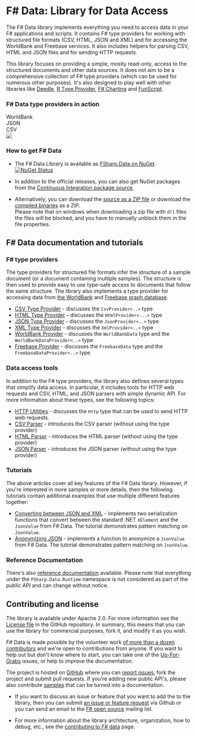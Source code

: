 F# Data: Library for Data Access
================================

The F# Data library implements everything you need to 
access data in your F# applications and scripts. It contains F# type 
providers for working with structured file formats (CSV, HTML, JSON and XML) 
and for accessing the WorldBank and Freebase services. It also includes helpers for parsing 
CSV, HTML and JSON files and for sending HTTP requests.

This library focuses on providing a simple, mostly read-only, access to the structured documents 
and other data sources. It does not aim to be a comprehensive collection of F# type providers 
(which can be used for numerous other purposes). It's also designed to play well with other libraries
like [Deedle](http://bluemountaincapital.github.io/Deedle), [R Type Provider](http://bluemountaincapital.github.io/FSharpRProvider), 
[F# Charting](http://fsharp.github.io/FSharp.Charting) and [FunScript](http://funscript.info).

### F# Data type providers in action

<div class="container-fluid" style="margin:15px 0px 15px 0px;">
    <div class="row-fluid">
        <div class="span1"></div>
        <div class="span10" id="anim-holder">
            <div id="wbtn" style="right:10px">WorldBank</div>
            <div id="jbtn" style="right:110px">JSON</div>
            <div id="cbtn" style="right:210px">CSV</div>
            <a id="lnk" href="images/start.png"><img id="anim" src="images/start.png" /></a>
        </div>
        <div class="span1"></div>
    </div>
</div>
<script type="text/javascript">
$(function(){
  var wi = new Image();
  var ji = new Image();
  var ci = new Image();
  wi.src ='images/wb.gif';
  ji.src ='images/json.gif';
  ci.src ='images/csv.gif';
  $('#wbtn').click(function(){ $('#anim').attr('src',wi.src); $('#lnk').attr('href',wi.src); });
  $('#jbtn').click(function(){ $('#anim').attr('src',ji.src); $('#lnk').attr('href',ji.src); });
  $('#cbtn').click(function(){ $('#anim').attr('src',ci.src); $('#lnk').attr('href',ci.src); });
});</script>


### How to get F# Data

* The F# Data Library is available as <a href="https://nuget.org/packages/FSharp.Data">FSharp.Data on NuGet</a>. [![NuGet Status](//img.shields.io/nuget/v/FSharp.Data.svg?style=flat)](https://www.nuget.org/packages/FSharp.Data/)

* In addition to the official releases, you can also get NuGet packages from the [Continuous Integration 
  package source](https://ci.appveyor.com/nuget/fsharp-data-q9vtdm6ej782).

* Alternatively, you can download the [source as a ZIP file][source] or download the [compiled binaries][compiled] as a ZIP. <br /> Please note that on windows when downloading a zip file with `dll` files the files will be blocked, and you have to manually unblock them in the file properties.


F# Data documentation and tutorials
-----------------------------------

### F# type providers

The type providers for structured file formats infer the structure of a sample 
document (or a document containing multiple samples). The structure is then used
to provide easy to use type-safe access to documents that follow the same structure.
The library also implements a type provider for accessing data from 
[the WorldBank](http://data.worldbank.org/) and [Freebase graph database](http://www.freebase.com/).


 * [CSV Type Provider](library/CsvProvider.html) - discusses the `CsvProvider<..>` type
 * [HTML Type Provider](library/HtmlProvider.html) - discusses the `HtmlProvider<...>` type
 * [JSON Type Provider](library/JsonProvider.html) - discusses the `JsonProvider<..>` type
 * [XML Type Provider](library/XmlProvider.html) - discusses the `XmlProvider<..>` type
 * [WorldBank Provider](library/WorldBank.html) - discusses the `WorldBankData` type 
   and the `WorldBankDataProvider<..>` type
 * [Freebase Provider](library/Freebase.html) - discusses the `FreebaseData` type 
   and the `FreebaseDataProvider<..>` type

### Data access tools
 
In addition to the F# type providers, the library also defines several types that 
simplify data access. In particular, it includes tools for HTTP web requests and 
CSV, HTML, and JSON parsers with simple dynamic API. For more information about these types, see the 
following topics:

 * [HTTP Utilities](library/Http.html) - discusses the `Http` type that can be used
   to send HTTP web requests.
 * [CSV Parser](library/CsvFile.html) - introduces the CSV parser 
   (without using the type provider)
 * [HTML Parser](library/HtmlParser.html) - introduces the HTML parser 
   (without using the type provider)
 * [JSON Parser](library/JsonValue.html) - introduces the JSON parser 
   (without using the type provider)

### Tutorials

The above articles cover all key features of the F# Data library. However, if you're interested
in more samples or more details, then the following tutorials contain additional examples that 
use multiple different features together:

 * [Converting between JSON and XML](tutorials/JsonToXml.html) - implements two serialization 
   functions that convert between the standard .NET `XElement` and the `JsonValue` from F# Data.
   The tutorial demonstrates pattern matching on `JsonValue`.
 * [Anonymizing JSON](tutorials/JsonAnonymizer.html) - implements a function to anonymize a `JsonValue` from F# Data.
   The tutorial demonstrates pattern matching on `JsonValue`.

### Reference Documentation

There's also [reference documentation](reference) available. Please note that everything under 
the `FSharp.Data.Runtime` namespace is not considered as part of the public API and can change without notice.

Contributing and license
------------------------

The library is available under Apache 2.0. For more information see the 
[License file][license] in the GitHub repository. In summary, this means that you can 
use the library for commercial purposes, fork it, and modify it as you wish.

F# Data is made possible by the volunteer work [of more than a dozen 
contributors](https://github.com/fsharp/FSharp.Data/graphs/contributors) and we're open to 
contributions from anyone. If you want to help out but don't know where to start, you 
can take one of the [Up-For-Grabs](https://github.com/fsharp/FSharp.Data/issues?labels=up-for-grabs&state=open) 
issues, or help to improve the documentation.

The project is hosted on [GitHub][gh] where you can [report issues][issues], fork 
the project and submit pull requests. If you're adding new public API's, please also 
contribute [samples][samples] that can be turned into a documentation.

 * If you want to discuss an issue or feature that you want to add the to the library,
   then you can submit [an issue or feature request][issues] via Github or you can 
   send an email to the [F# open source][fsharp-oss] mailing list.

 * For more information about the library architecture, organization, how to debug, etc., see the [contributing to F# data][contributing] page.

  [source]: https://github.com/fsharp/FSharp.Data/zipball/master
  [compiled]: https://github.com/fsharp/FSharp.Data/zipball/release
  [samples]: https://github.com/fsharp/FSharp.Data/tree/master/docs/content
  [gh]: https://github.com/fsharp/FSharp.Data
  [issues]: https://github.com/fsharp/FSharp.Data/issues
  [license]: https://github.com/fsharp/FSharp.Data/blob/master/LICENSE.md
  [contributing]: https://github.com/fsharp/FSharp.Data/blob/master/CONTRIBUTING.md
  [fsharp-oss]: http://groups.google.com/group/fsharp-opensource
